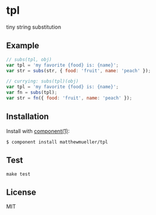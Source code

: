 
# tpl

  tiny string substitution

## Example

```js
// subs(tpl, obj)
var tpl = 'my favorite {food} is: {name}';
var str = subs(str, { food: 'fruit', name: 'peach' });

// currying: subs(tpl)(obj)
var tpl = 'my favorite {food} is: {name}';
var fn = subs(tpl);
var str = fn({ food: 'fruit', name: 'peach' });
```

## Installation

  Install with [component(1)](http://component.io):

    $ component install matthewmueller/tpl

## Test

    make test

## License

  MIT
